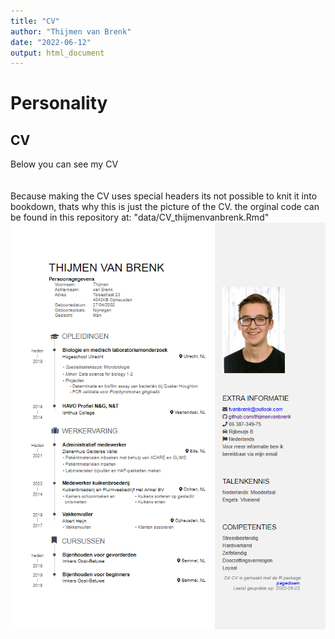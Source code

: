 ```yaml
---
title: "CV"
author: "Thijmen van Brenk"
date: "2022-06-12"
output: html_document
---
```

# Personality

## CV
Below you can see my CV       
<br>        
Because making the CV uses special headers its not possible to knit it into bookdown, thats why this is just the picture of the CV. the orginal code can be found in this repository at: "data/CV_thijmenvanbrenk.Rmd"
![](data/CV_thijmenvanbrenk.png)
